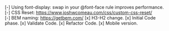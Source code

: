 [-] Using font-display: swap in your @font-face rule improves performance. 
[-] CSS Reset: https://www.joshwcomeau.com/css/custom-css-reset/  
[-] BEM naming: https://getbem.com/
[x] H3-H2 change. 
[x] Initial Code phase. 
[x] Validate Code. 
[x] Refactor Code. 
[x] Mobile version.